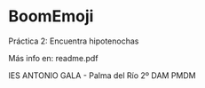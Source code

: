# BoomEmoji

Práctica 2: Encuentra hipotenochas

Más info en: readme.pdf

IES ANTONIO GALA - Palma del Río
2º DAM
PMDM

